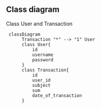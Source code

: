 ## Class diagram

Class User and Transaction

```mermaid
 classDiagram
      Transaction "*" --> "1" User
      class User{
          id
          username
          password
      }
      class Transaction{
          id
          user_id
          subject
          sum
          date_of_transaction
      }
```